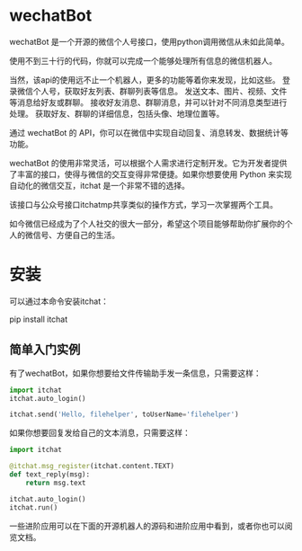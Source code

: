 
# wechatBot
wechatBot 是一个开源的微信个人号接口，使用python调用微信从未如此简单。

使用不到三十行的代码，你就可以完成一个能够处理所有信息的微信机器人。

当然，该api的使用远不止一个机器人，更多的功能等着你来发现，比如这些。
登录微信个人号，获取好友列表、群聊列表等信息。
发送文本、图片、视频、文件等消息给好友或群聊。
接收好友消息、群聊消息，并可以针对不同消息类型进行处理。
获取好友、群聊的详细信息，包括头像、地理位置等。

通过 wechatBot 的 API，你可以在微信中实现自动回复、消息转发、数据统计等功能。

wechatBot 的使用非常灵活，可以根据个人需求进行定制开发。它为开发者提供了丰富的接口，使得与微信的交互变得非常便捷。如果你想要使用 Python 来实现自动化的微信交互，itchat 是一个非常不错的选择。


该接口与公众号接口itchatmp共享类似的操作方式，学习一次掌握两个工具。

如今微信已经成为了个人社交的很大一部分，希望这个项目能够帮助你扩展你的个人的微信号、方便自己的生活。

# 安装
可以通过本命令安装itchat：

 pip install itchat
## 简单入门实例
有了wechatBot，如果你想要给文件传输助手发一条信息，只需要这样：

```python
import itchat
itchat.auto_login()

itchat.send('Hello, filehelper', toUserName='filehelper')
```

如果你想要回复发给自己的文本消息，只需要这样：

```python
import itchat

@itchat.msg_register(itchat.content.TEXT)
def text_reply(msg):
    return msg.text

itchat.auto_login()
itchat.run()
```

一些进阶应用可以在下面的开源机器人的源码和进阶应用中看到，或者你也可以阅览文档。
